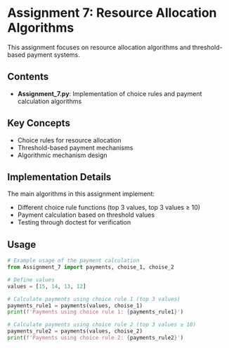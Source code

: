 # Assignment 7: Resource Allocation Algorithms

This assignment focuses on resource allocation algorithms and threshold-based payment systems.

## Contents

- **Assignment_7.py**: Implementation of choice rules and payment calculation algorithms

## Key Concepts

- Choice rules for resource allocation
- Threshold-based payment mechanisms
- Algorithmic mechanism design

## Implementation Details

The main algorithms in this assignment implement:
- Different choice rule functions (top 3 values, top 3 values ≥ 10)
- Payment calculation based on threshold values
- Testing through doctest for verification

## Usage

```python
# Example usage of the payment calculation
from Assignment_7 import payments, choise_1, choise_2

# Define values
values = [15, 14, 13, 12]

# Calculate payments using choice rule 1 (top 3 values)
payments_rule1 = payments(values, choise_1)
print(f'Payments using choice rule 1: {payments_rule1}')

# Calculate payments using choice rule 2 (top 3 values ≥ 10)
payments_rule2 = payments(values, choise_2)
print(f'Payments using choice rule 2: {payments_rule2}')
```
